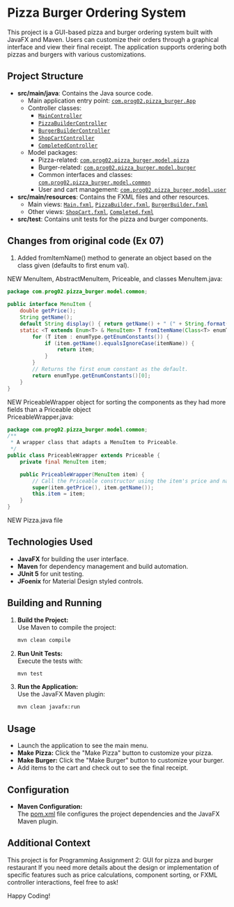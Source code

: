 # Pizza Burger Ordering System

This project is a GUI-based pizza and burger ordering system built with JavaFX and Maven. Users can customize their orders through a graphical interface and view their final receipt. The application supports ordering both pizzas and burgers with various customizations.

## Project Structure

- **src/main/java**: Contains the Java source code.
  - Main application entry point: [`com.prog02.pizza_burger.App`](src/main/java/com/prog02/pizza_burger/App.java)
  - Controller classes:
    - [`MainController`](src/main/java/com/prog02/pizza_burger/MainController.java)
    - [`PizzaBuilderController`](src/main/java/com/prog02/pizza_burger/PizzaBuilderController.java)
    - [`BurgerBuilderController`](src/main/java/com/prog02/pizza_burger/BurgerBuilderController.java)
    - [`ShopCartController`](src/main/java/com/prog02/pizza_burger/ShopCartController.java)
    - [`CompletedController`](src/main/java/com/prog02/pizza_burger/CompletedController.java)
  - Model packages:
    - Pizza-related: [`com.prog02.pizza_burger.model.pizza`](src/main/java/com/prog02/pizza_burger/model/pizza)
    - Burger-related: [`com.prog02.pizza_burger.model.burger`](src/main/java/com/prog02/pizza_burger/model/burger)
    - Common interfaces and classes: [`com.prog02.pizza_burger.model.common`](src/main/java/com/prog02/pizza_burger/model/common)
    - User and cart management: [`com.prog02.pizza_burger.model.user`](src/main/java/com/prog02/pizza_burger/model/user)
- **src/main/resources**: Contains the FXML files and other resources.
  - Main views: [`Main.fxml`](src/main/resources/com/prog02/pizza_burger/Main.fxml), [`PizzaBuilder.fxml`](src/main/resources/com/prog02/pizza_burger/PizzaBuilder.fxml), [`BurgerBuilder.fxml`](src/main/resources/com/prog02/pizza_burger/BurgerBuilder.fxml)
  - Other views: [`ShopCart.fxml`](src/main/resources/com/prog02/pizza_burger/ShopCart.fxml), [`Completed.fxml`](src/main/resources/com/prog02/pizza_burger/Completed.fxml)
- **src/test**: Contains unit tests for the pizza and burger components.

## Changes from original code (Ex 07)
1. Added fromItemName() method to generate an object based on the class given (defaults to first enum val).

NEW MenuItem, AbstractMenuItem, Priceable, and classes
MenuItem.java:
```java
package com.prog02.pizza_burger.model.common;
    
public interface MenuItem {
    double getPrice();
    String getName();
    default String display() { return getName() + " (" + String.format("%.2f",getPrice()) + ")"; }
    static <T extends Enum<T> & MenuItem> T fromItemName(Class<T> enumType, String itemName) {
        for (T item : enumType.getEnumConstants()) {
            if (item.getName().equalsIgnoreCase(itemName)) {
                return item;
            }
        }
        // Returns the first enum constant as the default.
        return enumType.getEnumConstants()[0];
    }
}
```

NEW PriceableWrapper object for sorting the components as they had more fields than a Priceable object  
PriceableWrapper.java:
```java
package com.prog02.pizza_burger.model.common;
/**
 * A wrapper class that adapts a MenuItem to Priceable.
 */
public class PriceableWrapper extends Priceable {
    private final MenuItem item;

    public PriceableWrapper(MenuItem item) {
        // Call the Priceable constructor using the item's price and name.
        super(item.getPrice(), item.getName());
        this.item = item;
    }
}
```

NEW Pizza.java file
## Technologies Used

- **JavaFX** for building the user interface.
- **Maven** for dependency management and build automation.
- **JUnit 5** for unit testing.
- **JFoenix** for Material Design styled controls.

## Building and Running

1. **Build the Project:**  
   Use Maven to compile the project:
   ```sh
   mvn clean compile
   ```

2. **Run Unit Tests:**  
   Execute the tests with:
   ```sh
   mvn test
   ```

3. **Run the Application:**  
   Use the JavaFX Maven plugin:
   ```sh
   mvn clean javafx:run
   ```

## Usage

- Launch the application to see the main menu.
- **Make Pizza:** Click the "Make Pizza" button to customize your pizza.
- **Make Burger:** Click the "Make Burger" button to customize your burger.
- Add items to the cart and check out to see the final receipt.

## Configuration

- **Maven Configuration:**  
  The [pom.xml](pom.xml) file configures the project dependencies and the JavaFX Maven plugin.


## Additional Context

This project is for Programming Assignment 2: GUI for pizza and burger restaurant
If you need more details about the design or implementation of specific features such as price calculations, component sorting, or FXML controller interactions, feel free to ask!

Happy Coding!